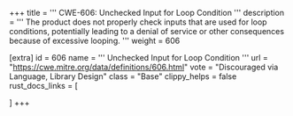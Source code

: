+++
title = '''
CWE-606: Unchecked Input for Loop Condition
'''
description	= '''
The product does not properly check inputs that are used for loop conditions, potentially leading to a denial of service or other consequences because of excessive looping.
'''
weight = 606

[extra]
id = 606
name = '''
Unchecked Input for Loop Condition
'''
url = "https://cwe.mitre.org/data/definitions/606.html"
vote = "Discouraged via Language, Library Design"
class = "Base"
clippy_helps = false
rust_docs_links = [
	
]
+++
